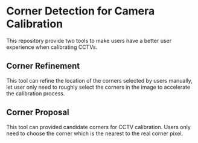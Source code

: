 # Corner Detection for Camera Calibration
This repository provide two tools to make users have a better user experience when calibrating CCTVs.

## Corner Refinement
This tool can refine the location of the corners selected by users manually, let user only need to roughly select the corners in the image to accelerate the calibration process.
## Corner Proposal
This tool can provided candidate corners for CCTV calibration. Users only need to choose the corner which is the nearest to the real corner pixel.